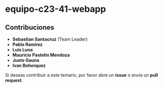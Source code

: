 # equipo-c23-41-webapp

## Contribuciones

- **Sebastian Santacruz** (Team Leader)
- **Pablo Ramirez**
- **Luis Luna**
- **Mauricio Pastelin Mendoza**
- **Justo Gauna**
- **Ivan Bohorquez**

Si deseas contribuir a este temario, por favor abre un **issue** o envía un **pull request**.
